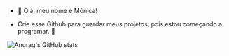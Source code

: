 - 👋 Olá, meu nome é Mônica!

-  Crie esse Github para guardar meus projetos, pois estou começando a programar. 👋

![Anurag's GitHub stats](https://github-readme-stats.vercel.app/api?username=mncristina&theme=ocean_dark&show_icons=true)
